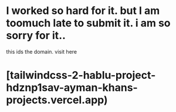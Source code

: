# I worked so hard for it. but I am toomuch late to submit it. i am so sorry for it..
this ids the domain. visit here 
# [tailwindcss-2-hablu-project-hdznp1sav-ayman-khans-projects.vercel.app)
